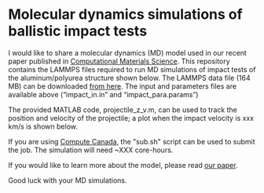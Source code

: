 # Molecular dynamics simulations of ballistic impact tests

I would like to share a molecular dynamics (MD) model used in our recent paper published in
 [Computational Materials Science](https://www.sciencedirect.com/science/article/abs/pii/S0927025621002299). This repository contains the LAMMPS files required to run MD simulations of impact tests of the aluminum/polyurea structure shown below. The LAMMPS data file (164 MB) can be downloaded [from here](https://drive.google.com/file/d/1J8zSFvw8cZQ8xSUp9quD7xxAviviOzIl/view?usp=sharing). The input and parameters files are available above (“impact_in.in” and “impact_para.params”)



The provided MATLAB code, projectile_z_v.m, can be used to track the position and velocity of the projectile; a plot when the impact velocity is xxx km/s is shown below.


If you are using [Compute Canada](https://www.computecanada.ca/home/), the "sub.sh" script can be used to submit the job. The simulation will need ~XXX core-hours.

If you would like to learn more about the model, please read [our paper](https://www.sciencedirect.com/science/article/abs/pii/S0927025621002299). 

Good luck with your MD simulations.
